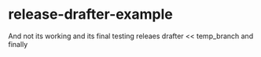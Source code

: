 # release-drafter-example
And not its working and its final
testing releaes drafter << temp_branch
and finally
